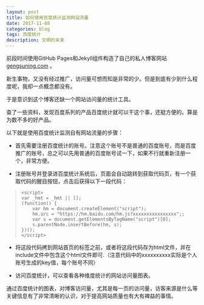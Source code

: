 ```yaml
---
layout: post
title: 如何使用百度统计监测网站流量
date: 2017-11-08
categories: blog
tags: 百度统计  
description: 文明的未来
---
```


前段时间使用GitHub Pages和Jekyll组件构造了自己的私人博客网站 [gengsuning.com](http://gengsuning.com) 。

新生事物，又没有经过推广，访问量可想而知是非常的少。但是到底有少到什么程度呢，我却一点概念都没有。

于是意识到这个博客还缺一个网站访问量的统计工具。 

查了一些资料，发现百度系列的产品百度统计就可以干这个事，还挺方便的。算是为数不多的好产品。

以下就是使用百度统计监测自有网站流量的步骤：

-    首先需要注册百度统计的账号。注意这个账号不是普通的百度账号，而是百度推广的账号，总之可以先用普通的百度账号试一下，如果不行就重新注册一个，非常方便。

-    注册账号并登录进百度统计系统后，页面会自动跳转到获取代码页，有一个获取代码的醒目按钮，点击后获得以下一段代码：
>     <script>
>     var _hmt = _hmt || [];
>     (function() {
>         var hm = document.createElement("script");
>         hm.src = "https://hm.baidu.com/hm.js?xxxxxxxxxxxxxxxx";;
>         var s = document.getElementsByTagName("script")[0];
>         s.parentNode.insertBefore(hm, s);
>     })();
>     </script>

-    将这段代码拷到网站首页的<head>标签之前，或者将这段代码存为html文件，并在include文件中包含这个html文件即可.（注意代码中的xxxxxxxxxx实际是个人账号生成的key值，每个账号不同）

-  访问百度统计，可以查看各种维度统计的网站访问量图表。

通过百度统计的图表，对博客访问量，尤其是每一页的访问量，访客来源是什么等关键信息有了非常清晰的认识，对于提高网站质量也有大有裨益的事情。
